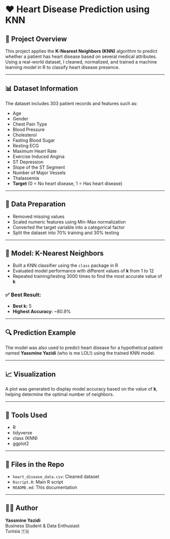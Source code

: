 
# ❤️ Heart Disease Prediction using KNN

## 🧠 Project Overview

This project applies the **K-Nearest Neighbors (KNN)** algorithm to predict whether a patient has heart disease based on several medical attributes. Using a real-world dataset, I cleaned, normalized, and trained a machine learning model in R to classify heart disease presence.

---

## 📊 Dataset Information

The dataset includes 303 patient records and features such as:

- Age  
- Gender  
- Chest Pain Type  
- Blood Pressure  
- Cholesterol  
- Fasting Blood Sugar  
- Resting ECG  
- Maximum Heart Rate  
- Exercise Induced Angina  
- ST Depression  
- Slope of the ST Segment  
- Number of Major Vessels  
- Thalassemia  
- **Target** (0 = No heart disease, 1 = Has heart disease)

---

## 🧹 Data Preparation

- Removed missing values
- Scaled numeric features using Min-Max normalization
- Converted the target variable into a categorical factor
- Split the dataset into 70% training and 30% testing

---

## 🤖 Model: K-Nearest Neighbors

- Built a KNN classifier using the `class` package in R
- Evaluated model performance with different values of **k** from 1 to 12
- Repeated training/testing 3000 times to find the most accurate value of **k**

### ✅ Best Result:

- **Best k:** 5  
- **Highest Accuracy:** ~80.9%

---

## 🔍 Prediction Example

The model was also used to predict heart disease for a hypothetical patient named **Yassmine Yazidi** (who is me LOL!)  using the trained KNN model.

---

## 📈 Visualization

A plot was generated to display model accuracy based on the value of **k**, helping determine the optimal number of neighbors.

---

## 🧰 Tools Used

- R  
- tidyverse  
- class (KNN)  
- ggplot2  

---

## 📁 Files in the Repo

- `heart_disease_data.csv`: Cleaned dataset  
- `Rscript.R`: Main R script  
- `README.md`: This documentation  

---

## 👩‍💻 Author

**Yassmine Yazidi**  
Business Student & Data Enthusiast  
Tunisia 🇹🇳

